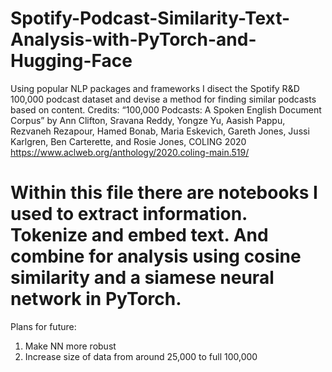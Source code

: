 # Spotify-Podcast-Similarity-Text-Analysis-with-PyTorch-and-Hugging-Face
Using popular NLP packages and frameworks I disect the Spotify R&D 100,000 podcast dataset and devise a method for finding similar podcasts based on content. 
Credits: “100,000 Podcasts: A Spoken English Document Corpus” by Ann Clifton, Sravana Reddy, Yongze Yu, Aasish Pappu, Rezvaneh Rezapour, Hamed Bonab, Maria Eskevich, Gareth Jones, Jussi Karlgren, Ben Carterette, and Rosie Jones, COLING 2020
https://www.aclweb.org/anthology/2020.coling-main.519/
  # Within this file there are notebooks I used to extract information. Tokenize and embed text. And combine for analysis using cosine similarity and a siamese neural network in PyTorch. 
  Plans for future: 
  1. Make NN more robust
  2. Increase size of data from around 25,000 to full 100,000
